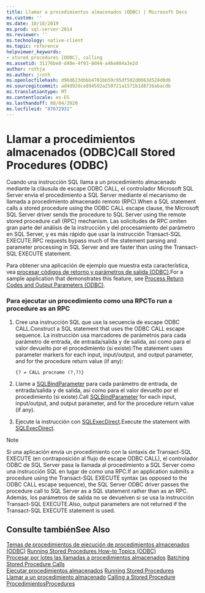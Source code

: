 ```yaml
---
title: Llamar a procedimientos almacenados (ODBC) | Microsoft Docs
ms.custom: ''
ms.date: 10/18/2019
ms.prod: sql-server-2014
ms.reviewer: ''
ms.technology: native-client
ms.topic: reference
helpviewer_keywords:
- stored procedures [ODBC], calling
ms.assetid: 31176be8-d40e-4f93-8d44-a46e804a3e2d
author: rothja
ms.author: jroth
ms.openlocfilehash: d98d623dbbb4701bb59c95df502d0063d528d0d6
ms.sourcegitcommit: ad4d92dce894592a259721a1571b1d8736abacdb
ms.translationtype: MT
ms.contentlocale: es-ES
ms.lasthandoff: 08/04/2020
ms.locfileid: "87672931"
---
```

# <a name="call-stored-procedures-odbc"></a><span data-ttu-id="937a6-102">Llamar a procedimientos almacenados (ODBC)</span><span class="sxs-lookup"><span data-stu-id="937a6-102">Call Stored Procedures (ODBC)</span></span>
  <span data-ttu-id="937a6-103">Cuando una instrucción SQL llama a un procedimiento almacenado mediante la cláusula de escape ODBC CALL, el controlador Microsoft SQL Server envía el procedimiento a SQL Server mediante el mecanismo de llamada a procedimiento almacenado remoto (RPC).</span><span class="sxs-lookup"><span data-stu-id="937a6-103">When a SQL statement calls a stored procedure using the ODBC CALL escape clause, the Microsoft SQL Server driver sends the procedure to SQL Server using the remote stored procedure call (RPC) mechanism.</span></span> <span data-ttu-id="937a6-104">Las solicitudes de RPC omiten gran parte del análisis de la instrucción y del procesamiento del parámetro en SQL Server, y es más rápido que usar la instrucción Transact-SQL EXECUTE.</span><span class="sxs-lookup"><span data-stu-id="937a6-104">RPC requests bypass much of the statement parsing and parameter processing in SQL Server and are faster than using the Transact-SQL EXECUTE statement.</span></span>  
  
 <span data-ttu-id="937a6-105">Para obtener una aplicación de ejemplo que muestra esta característica, vea [procesar códigos de retorno y parámetros de salida &#40;ODBC&#41;](running-stored-procedures-process-return-codes-and-output-parameters.md).</span><span class="sxs-lookup"><span data-stu-id="937a6-105">For a sample application that demonstrates this feature, see [Process Return Codes and Output Parameters &#40;ODBC&#41;](running-stored-procedures-process-return-codes-and-output-parameters.md).</span></span>  
  
### <a name="to-run-a-procedure-as-an-rpc"></a><span data-ttu-id="937a6-106">Para ejecutar un procedimiento como una RPC</span><span class="sxs-lookup"><span data-stu-id="937a6-106">To run a procedure as an RPC</span></span>  
  
1.  <span data-ttu-id="937a6-107">Cree una instrucción SQL que use la secuencia de escape ODBC CALL.</span><span class="sxs-lookup"><span data-stu-id="937a6-107">Construct a SQL statement that uses the ODBC CALL escape sequence.</span></span> <span data-ttu-id="937a6-108">La instrucción usa marcadores de parámetros para cada parámetro de entrada, de entrada/salida y de salida, así como para el valor devuelto por el procedimiento (si existe):</span><span class="sxs-lookup"><span data-stu-id="937a6-108">The statement uses parameter markers for each input, input/output, and output parameter, and for the procedure return value (if any):</span></span>  
  
    ```  
    {? = CALL procname (?,?)}  
    ```  
  
2.  <span data-ttu-id="937a6-109">Llame a [SQLBindParameter](../native-client-odbc-api/sqlbindparameter.md) para cada parámetro de entrada, de entrada/salida y de salida, así como para el valor devuelto por el procedimiento (si existe).</span><span class="sxs-lookup"><span data-stu-id="937a6-109">Call [SQLBindParameter](../native-client-odbc-api/sqlbindparameter.md) for each input, input/output, and output parameter, and for the procedure return value (if any).</span></span>  
  
3.  <span data-ttu-id="937a6-110">Ejecute la instrucción con [SQLExecDirect](https://go.microsoft.com/fwlink/?LinkId=58399).</span><span class="sxs-lookup"><span data-stu-id="937a6-110">Execute the statement with [SQLExecDirect](https://go.microsoft.com/fwlink/?LinkId=58399).</span></span>  
  
> [!NOTE]  
>  <span data-ttu-id="937a6-111">Si una aplicación envía un procedimiento con la sintaxis de Transact-SQL EXECUTE (en contraposición al flujo de escape ODBC CALL), el controlador ODBC de SQL Server pasa la llamada al procedimiento a SQL Server como una instrucción SQL en lugar de como una RPC.</span><span class="sxs-lookup"><span data-stu-id="937a6-111">If an application submits a procedure using the Transact-SQL EXECUTE syntax (as opposed to the ODBC CALL escape sequence), the SQL Server ODBC driver passes the procedure call to SQL Server as a SQL statement rather than as an RPC.</span></span> <span data-ttu-id="937a6-112">Además, los parámetros de salida no se devuelven si se usa la instrucción Transact-SQL EXECUTE.</span><span class="sxs-lookup"><span data-stu-id="937a6-112">Also, output parameters are not returned if the Transact-SQL EXECUTE statement is used.</span></span>  
  
## <a name="see-also"></a><span data-ttu-id="937a6-113">Consulte también</span><span class="sxs-lookup"><span data-stu-id="937a6-113">See Also</span></span>  
 <span data-ttu-id="937a6-114">[Temas de procedimientos de ejecución de procedimientos almacenados &#40;ODBC&#41;](../../database-engine/dev-guide/running-stored-procedures-how-to-topics-odbc.md) </span><span class="sxs-lookup"><span data-stu-id="937a6-114">[Running Stored Procedures How-to Topics &#40;ODBC&#41;](../../database-engine/dev-guide/running-stored-procedures-how-to-topics-odbc.md) </span></span>  
 <span data-ttu-id="937a6-115">[Procesar por lotes las llamadas a procedimientos almacenados](../native-client-odbc-stored-procedures/batching-stored-procedure-calls.md) </span><span class="sxs-lookup"><span data-stu-id="937a6-115">[Batching Stored Procedure Calls](../native-client-odbc-stored-procedures/batching-stored-procedure-calls.md) </span></span>  
 <span data-ttu-id="937a6-116">[Ejecutar procedimientos almacenados](../native-client-odbc-stored-procedures/running-stored-procedures.md) </span><span class="sxs-lookup"><span data-stu-id="937a6-116">[Running Stored Procedures](../native-client-odbc-stored-procedures/running-stored-procedures.md) </span></span>  
 <span data-ttu-id="937a6-117">[Llamar a un procedimiento almacenado](../native-client-odbc-stored-procedures/calling-a-stored-procedure.md) </span><span class="sxs-lookup"><span data-stu-id="937a6-117">[Calling a Stored Procedure](../native-client-odbc-stored-procedures/calling-a-stored-procedure.md) </span></span>  
 [<span data-ttu-id="937a6-118">Procedimientos</span><span class="sxs-lookup"><span data-stu-id="937a6-118">Procedures</span></span>](../native-client-odbc-queries/executing-statements/procedures.md)  
  
  
